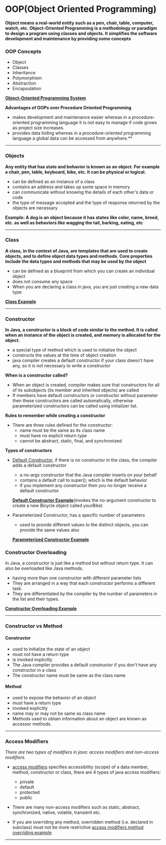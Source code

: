 # OOP(Object Oriented Programming)
**Object means a real-world entity such as a pen, chair, table, computer, watch, etc. Object-Oriented Programming is a methodology or paradigm to design a program using classes and objects. It simplifies the software development and maintenance by providing some concepts**

### OOP Concepts
- Object
- Classes
- Inheritance
- Polymorphism
- Abstraction
- Encapsulation

**[Object-Oriented Programming System](./img/oopsystem.png)**

**Advantages of OOPs over Procedure Oriented Programming**
- makes development and maintenance easier whereas in a procedure-oriented programming language it is not easy to manage if code grows as project size increases. 
- provides data hiding whereas in a procedure-oriented programming language a global data can be accessed from anywhere.**
__________________
### Objects
**Any entity that has state and behavior is known as an object. For example a chair, pen, table, keyboard, bike, etc. It can be physical or logical.**

- can be defined as an instance of a class
- contains an address and takes up some space in memory
- can communicate without knowing the details of each other's data or code
- the type of message accepted and the type of response returned by the objects are necessary 

**Example: A dog is an object because it has states like color, name, breed, etc. as well as behaviors like wagging the tail, barking, eating, etc**
_________________________

### Class
**A class, in the context of Java, are templates that are used to create objects, and to define object data types and methods. Core properties include the data types and methods that may be used by the object**

- can be defined as a blueprint from which you can create an individual object
- does not consume any space
- When you are declaring a class in java, you are just creating a new data type

**[Class Example](./img/class.png)**
_______________________

### Constructor
**In Java, a constructor is a block of code similar to the method. It is called when an instance of the object is created, and memory is allocated for the object.**

- a special type of method which is used to initialize the object
- constructs the values at the time of object creation
- java compiler creates a default constructor if your class doesn't have any, so it is not necessary to write a constructor

**When is a constructor called?**
- When an object is created, compiler makes sure that constructors for all of its subobjects (its member and inherited objects) are called
- If members have default constructors or constructor without parameter then these constructors are called automatically, otherwise parameterized constructors can be called using initializer list. 

**Rules to remember while creating a constructor**
- There are three rules defined for the constructor:
    - name must be the same as its class name
    - must have no explicit return type
    - cannot be abstract, static, final, and synchronized

**Types of constructors**
- [Default Constructor](./img/defaultconstructorcompiler.png), if there is no constructor in the class, the compiler adds a default constructor
    -  a no-args constructor that the Java compiler inserts on your behalf
    - contains a default call to super(); which is the default behavior
    - if you implement any constructor then you no longer receive a default constructor

    **[Default Constructor Example](./img/defaultconstructor.png)**(invokes the no-argument constructor to create a new Bicycle object called yourBike)
 
- Parameterized Constructor, has a specific number of parameters
    - used to provide different values to the distinct objects, you can provide the same values also

    **[Parameterized Constructor Example](./img/parameterizedconstructor.png)**


### Constructor Overloading
In Java, a constructor is just like a method but without return type. It can also be overloaded like Java methods. 

- having more than one constructor with different parameter lists
- They are arranged in a way that each constructor performs a different task. 
- They are differentiated by the compiler by the number of parameters in the list and their types. 

**[Constructor Overloading Example](./img/constructoroverloading.png)**
____________________

### Constructor vs Method
#### Constructor 
- used to initialize the state of an object 
- must not have a return type 
- is invoked implicitly 
- The Java compiler provides a default constructor if you don't have any constructor in a class 
- The constructor name must be same as the class name 
#### Method
- used to expose the behavior of an object 
- must have a return type 
- invoked explicitly
- name may or may not be same as class name
- Methods used to obtain information about an object are known as accessor methods.
_______________________

### Access Modifiers
*There are two types of modifiers in java: access modifiers and non-access modifiers.* 
- [access modifiers](/img/accessmodifiers.png) specifies accessibility (scope) of a data member, method, constructor or class, there are 4 types of java access modifiers:
    - private
    - default
    - protected
    - public

- There are many non-access modifiers such as static, abstract, synchronized, native, volatile, transient etc.
- If you are overriding any method, overridden method (i.e. declared in subclass) must not be more restrictive [access modifiers method overriding example](/img/accessmodifiersmethodoverriding.png)

__________________________________
